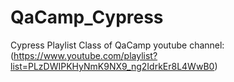 # QaCamp_Cypress

Cypress Playlist Class of QaCamp youtube channel:  
(https://www.youtube.com/playlist?list=PLzDWIPKHyNmK9NX9_ng2IdrkEr8L4WwB0)

